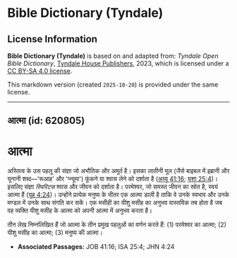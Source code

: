 # Bible Dictionary (Tyndale)

## License Information

**Bible Dictionary (Tyndale)** is based on and adapted from: _Tyndale Open Bible Dictionary_, [Tyndale House Publishers](https://tyndaleopenresources.com/), 2023, which is licensed under a [CC BY-SA 4.0 license](https://creativecommons.org/licenses/by-sa/4.0/legalcode.en).

This markdown version (created `2025-10-20`) is provided under the same license.



--------------------------------

## आत्मा (id: 620805)

आत्मा
=====

अस्तित्व के उस पहलू की संज्ञा जो अभौतिक और अमूर्त है। इसका लातीनी मूल (जैसे बाइबल में इब्रानी और यूनानी शब्द—'रूआह' और 'प्न्यूमा') फूंकने या श्वास लेने को दर्शाता है ([अय्यू 41:16](https://ref.ly/Job41:16); [यशा 25:4](https://ref.ly/Isa25:4))। इसलिए संज्ञा *स्पिरिटस* श्वास और जीवन को दर्शाता है। परमेश्वर, जो समस्त जीवन का स्रोत है, स्वयं आत्मा हैं ([यूह 4:24](https://ref.ly/John4:24))। उन्होंने प्रत्येक मनुष्य के भीतर एक आत्मा डाली है ताकि वे उनके स्वभाव और उनके मण्डल में उनके साथ संगति कर सकें। एक मसीही का यीशु मसीह का अनुभव वास्तविक तब होता है जब वह व्यक्ति यीशु मसीह के आत्मा को अपनी आत्मा में अनुभव करता है।

तीन लेख निम्नलिखित हैं जो आत्मा के तीन प्रमुख पहलुओं का वर्णन करते हैं: (1\) परमेश्वर का आत्मा; (2\) यीशु मसीह का आत्मा; (3\) मनुष्य की आत्मा।

* **Associated Passages:** JOB 41:16; ISA 25:4; JHN 4:24

